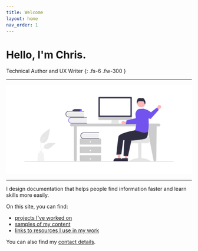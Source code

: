 ```yaml
---
title: Welcome
layout: home
nav_order: 1
---
```


# Hello, I'm Chris.
Technical Author and UX Writer
{: .fs-6 .fw-300 }

---

![](/assets/images/undraw_Hello_desk.png)

---

I design documentation that helps people find information faster and learn skills more easily.

On this site, you can find:
- [projects I've worked on](docs/projects/) 
- [samples of my content](docs/samples/) 
- [links to resources I use in my work](/docs/links/)

You can also find my [contact details](/docs/contact/).